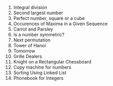 <ol>
<li>Integral division</li>
<li>Second largest number</li>
<li>Perfect number, square or a cube</li>
<li>Occurences of Maxima in a Given Sequence</li>
<li>Carrot and Parsley</li>
<li>Is a number symmetric?</li>
<li>Next permutation</li>
<li>Tower of Hanoi</li>
<li>Tomorrow</li>
<li>Grille Dealers</li>
<li>Knight on a Rectangular Chessboard</li>
<li>Copy machine for numbers</li>
<li>Sorting Using Linked List</li>
<li>Phonebook for Integers</li>
</ol>
